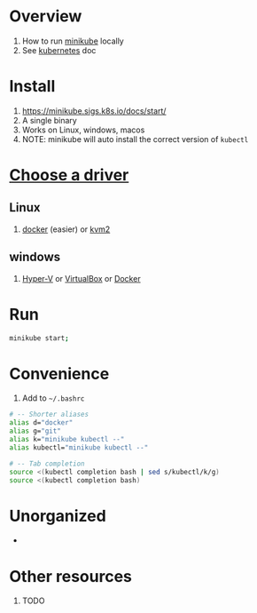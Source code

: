# Overview
1. How to run [minikube](https://minikube.sigs.k8s.io/docs/start/) locally
1. See [kubernetes](./kubernetes.md) doc


# Install
1. https://minikube.sigs.k8s.io/docs/start/
1. A single binary
1. Works on Linux, windows, macos
1. NOTE: minikube will auto install the correct version of `kubectl`


# [Choose a driver](https://minikube.sigs.k8s.io/docs/drivers/)

## Linux
1. [docker](https://minikube.sigs.k8s.io/docs/drivers/docker/) (easier) or [kvm2](https://minikube.sigs.k8s.io/docs/drivers/kvm2/)

## windows
1. [Hyper-V](https://minikube.sigs.k8s.io/docs/drivers/hyperv/) or [VirtualBox](https://minikube.sigs.k8s.io/docs/drivers/virtualbox/) or [Docker](https://minikube.sigs.k8s.io/docs/drivers/docker/)


# Run
```sh
minikube start;
```


# Convenience
1. Add to `~/.bashrc`
```sh
# -- Shorter aliases
alias d="docker"
alias g="git"
alias k="minikube kubectl --"
alias kubectl="minikube kubectl --"

# -- Tab completion
source <(kubectl completion bash | sed s/kubectl/k/g)
source <(kubectl completion bash)
```


# Unorganized
-


# Other resources
1. TODO
